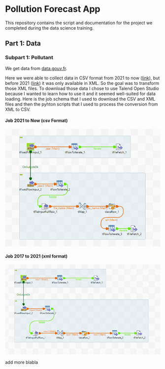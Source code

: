 # Pollution Forecast App

This repository contains the script and documentation for the project we completed during the data science training.

## Part 1: Data

### Subpart 1: Pollutant

We get data from [data.gouv.fr](https://www.data.gouv.fr/fr/datasets/donnees-temps-reel-de-mesure-des-concentrations-de-polluants-atmospheriques-reglementes-1/).

Here we were able to collect data in CSV format from 2021 to now ([link](https://files.data.gouv.fr/lcsqa/concentrations-de-polluants-atmospheriques-reglementes/temps-reel/)), but before 2021 ([link](https://files.data.gouv.fr/lcsqa/concentrations-de-polluants-atmospheriques-reglementes/old/)) it was only available in XML. So the goal was to transform those XML files. To download those data I chose to use Talend Open Studio because I wanted to learn how to use it and it seemed well-suited for data loading. Here is the job schema that I used to download the CSV and XML files and then the pyhton scripts that I used to process the conversion from XML to CSV.

#### Job 2021 to Now (csv Format)
![New data](./img/job_csv.png "Talend job 2021-Now")


#### Job 2017 to 2021 (xml format)
![New data](./img/job_xml.png "Talend job 2017-201")

add more blabla